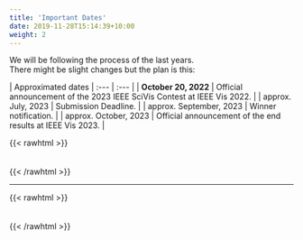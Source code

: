```yaml
---
title: 'Important Dates'
date: 2019-11-28T15:14:39+10:00
weight: 2
---
```


We will be following the process of the last years.  
There might be slight changes but the plan is this:

| Approximated dates
| :---        |    :---   |
| **October 20, 2022** |  Official announcement of the 2023 IEEE SciVis Contest at IEEE Vis 2022.  |
| approx. July, 2023 |  Submission Deadline.  |
| approx. September, 2023 |  Winner notification.  |
| approx. October, 2023 | Official announcement of the end results at IEEE Vis 2023. |  

{{< rawhtml >}}
<div style="height:  20px"></div>
{{< /rawhtml >}} 

----------   

{{< rawhtml >}}
<div style="height:  20px"></div>
{{< /rawhtml >}}